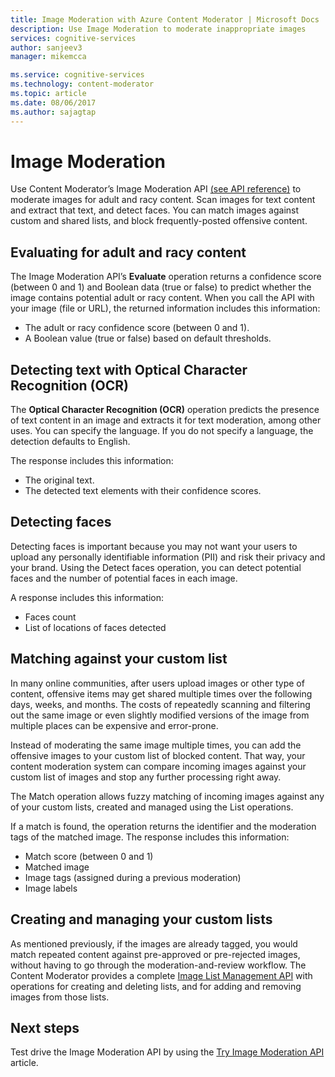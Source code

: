 ```yaml
---
title: Image Moderation with Azure Content Moderator | Microsoft Docs
description: Use Image Moderation to moderate inappropriate images
services: cognitive-services
author: sanjeev3
manager: mikemcca

ms.service: cognitive-services
ms.technology: content-moderator
ms.topic: article
ms.date: 08/06/2017
ms.author: sajagtap
---
```


# Image Moderation

Use Content Moderator’s Image Moderation API [(see API reference)](api-reference.md "Content Moderator API Reference") to moderate images for adult and racy content. Scan images for text content and extract that text, and detect faces. You can match images against custom and shared lists, and block frequently-posted offensive content.

## Evaluating for adult and racy content

The Image Moderation API’s **Evaluate** operation returns a confidence score (between 0 and 1) and Boolean data (true or false) to predict whether the image contains potential adult or racy content. When you call the API with your image (file or URL), the returned information includes this information:
- The adult or racy confidence score (between 0 and 1).
- A Boolean value (true or false) based on default thresholds.

## Detecting text with Optical Character Recognition (OCR)

The **Optical Character Recognition (OCR)** operation predicts the presence of text content in an image and extracts it for text moderation, among other uses. You can specify the language. If you do not specify a language, the detection defaults to English.

The response includes this information:
- The original text.
- The detected text elements with their confidence scores.


## Detecting faces

Detecting faces is important because you may not want your users to upload any personally identifiable information (PII) and risk their privacy and your brand. Using the Detect faces operation, you can detect potential faces and the number of potential faces in each image.

A response includes this information:

- Faces count
- List of locations of faces detected

## Matching against your custom list

In many online communities, after users upload images or other type of content, offensive items may get shared multiple times over the following days, weeks, and months. The costs of repeatedly scanning and filtering out the same image or even slightly modified versions of the image from multiple places can be expensive and error-prone.

Instead of moderating the same image multiple times, you can add the offensive images to your custom list of blocked content. That way, your content moderation system can compare incoming images against your custom list of images and stop any further processing right away.

The Match operation allows fuzzy matching of incoming images against any of your custom lists, created and managed using the List operations.

If a match is found, the operation returns the identifier and the moderation tags of the matched image. The response includes this information:

- Match score (between 0 and 1)
- Matched image
- Image tags (assigned during a previous moderation)
- Image labels

## Creating and managing your custom lists

As mentioned previously, if the images are already tagged, you would match repeated content against pre-approved or pre-rejected images, without having to go through the moderation-and-review workflow.
The Content Moderator provides a complete [Image List Management API](try-image-list-api.md) with operations for creating and deleting lists, and for adding and removing images from those lists.

## Next steps

Test drive the Image Moderation API by using the [Try Image Moderation API](try-image-api.md) article.
